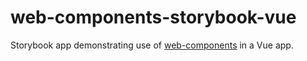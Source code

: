 # web-components-storybook-vue

Storybook app demonstrating use of [web-components](./../web-components/) in a Vue app.
